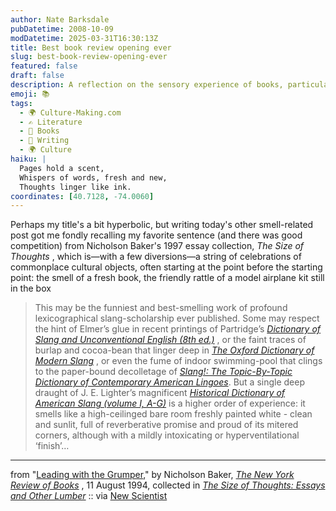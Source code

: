 ```yaml
---
author: Nate Barksdale
pubDatetime: 2008-10-09
modDatetime: 2025-03-31T16:30:13Z
title: Best book review opening ever
slug: best-book-review-opening-ever
featured: false
draft: false
description: A reflection on the sensory experience of books, particularly their scents, as captured in Nicholson Baker's delightful prose.
emoji: 📚
tags:
  - 🌍 Culture-Making.com
  - ✍️ Literature
  - 📖 Books
  - 📝 Writing
  - 🌍 Culture
haiku: |
  Pages hold a scent,  
  Whispers of words, fresh and new,  
  Thoughts linger like ink.
coordinates: [40.7128, -74.0060]
---
```


Perhaps my title's a bit hyperbolic, but writing today's other smell-related post got me fondly recalling my favorite sentence (and there was good competition) from Nicholson Baker's 1997 essay collection, _The Size of Thoughts_ , which is—with a few diversions—a string of celebrations of commonplace cultural objects, often starting at the point before the starting point: the smell of a fresh book, the friendly rattle of a model airplane kit still in the box

> This may be the funniest and best-smelling work of profound lexicographical slang-scholarship ever published. Some may respect the hint of Elmer’s glue in recent printings of Partridge’s _[Dictionary of Slang and Unconventional English (8th ed.)](http://books.google.com/books?id=WWW2AAAACAAJ&dq=Partridge+Dictionary+of+Slang+and+Unconventional+English&ei=-GjuSKbqAoLysQPprrXxBg)_ , or the faint traces of burlap and cocoa-bean that linger deep in _[The Oxford Dictionary of Modern Slang](http://books.google.com/books?id=v4O6HAAACAAJ&dq=Oxford+Dictionary+of+Modern+Slang&ei=PWnuSPmeCYPstAO5p5iUBw)_ , or even the fume of indoor swimming-pool that clings to the paper-bound decolletage of _[Slang!: The Topic-By-Topic Dictionary of Contemporary American Lingoes](http://books.google.com/books?id=JxfAAQAACAAJ&dq=Slang!:+The+Topic-By-Topic+Dictionary+of+Contemporary+American+Lingoes&ei=W2nuSJH8GofMtAPmlNyRDw)_. But a single deep draught of J. E. Lighter’s magnificent _[Historical Dictionary of American Slang (volume I, A-G)](http://books.google.com/books?id=dKEYAAAAIAAJ&q=Historical+Dictionary+of+American+Slang&dq=Historical+Dictionary+of+American+Slang&ei=d2nuSO71OYmGtAOVpKHPDg&pgis=1)_ is a higher order of experience: it smells like a high-ceilinged bare room freshly painted white - clean and sunlit, full of reverberative promise and proud of its mitered corners, although with a mildly intoxicating or hyperventilational ‘finish’…

---

from "[Leading with the Grumper](http://books.google.com/books?id=H4AHAAAACAAJ&dq=nicholson+baker&lr;=&ei=a2buSM-CAYSasgPHprFT)," by Nicholson Baker, _[The New York Review of Books](http://www.nybooks.com/)_ , 11 August 1994, collected in _[The Size of Thoughts: Essays and Other Lumber](http://books.google.com/books?id=H4AHAAAACAAJ&dq=nicholson+baker&lr;=&ei=a2buSM-CAYSasgPHprFT)_ :: via [New Scientist](https://www.google.com/search?q=%22New%20Scientist%22%20media.newscientist.com)
